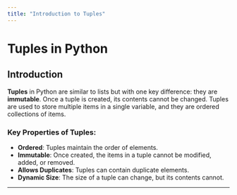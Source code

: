 ```yaml
---
title: "Introduction to Tuples"
---
```


# Tuples in Python

## Introduction

**Tuples** in Python are similar to lists but with one key difference: they are **immutable**. Once a tuple is created, its contents cannot be changed. Tuples are used to store multiple items in a single variable, and they are ordered collections of items.

### Key Properties of Tuples:
- **Ordered**: Tuples maintain the order of elements.
- **Immutable**: Once created, the items in a tuple cannot be modified, added, or removed.
- **Allows Duplicates**: Tuples can contain duplicate elements.
- **Dynamic Size**: The size of a tuple can change, but its contents cannot.

---